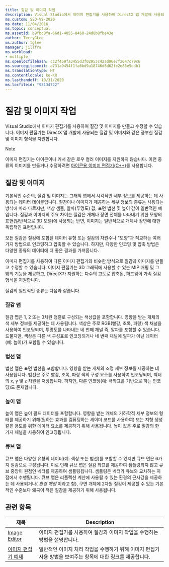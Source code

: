 ```yaml
---
title: 질감 및 이미지 작업
description: Visual Studio에서 이미지 편집기를 사용하여 DirectX 앱 개발에 사용되는 것과 같은 형식으로 질감 및 이미지를 만들고 수정하는 방법을 알아봅니다.
ms.custom: SEO-VS-2020
ms.date: 11/04/2016
ms.topic: conceptual
ms.assetid: b9fbc8fa-66d1-4055-8460-24d8b8fbe43e
author: TerryGLee
ms.author: tglee
manager: jillfra
ms.workload:
- multiple
ms.openlocfilehash: cc2f459fa3455d3f02953c42ad06e7f2647c79c6
ms.sourcegitcommit: a731a9454f1fa6bd9a18746d8d62fe2e85e5ddb1
ms.translationtype: HT
ms.contentlocale: ko-KR
ms.lasthandoff: 10/31/2020
ms.locfileid: "93134722"
---
```

# <a name="work-with-textures-and-images"></a>질감 및 이미지 작업

Visual Studio에서 이미지 편집기를 사용하여 질감 및 이미지를 만들고 수정할 수 있습니다. 이미지 편집기는 DirectX 앱 개발에 사용되는 질감 및 이미지와 같은 풍부한 질감 및 이미지 형식을 지원합니다.

> [!NOTE]
> 이미지 편집기는 아이콘이나 커서 같은 로우 컬러 이미지를 지원하지 않습니다. 이런 종류의 이미지를 만들거나 수정하려면 [아이콘용 이미지 편집기(C++)](/cpp/windows/image-editor-for-icons)를 사용합니다.

## <a name="textures-and-images"></a>질감 및 이미지

기본적인 수준의, 질감 및 이미지는 그래픽 앱에서 시각적인 세부 정보를 제공하는 데 사용되는 데이터 테이블입니다. 질감이나 이미지가 제공하는 세부 정보의 종류는 사용되는 방식에 따라 다르지만, 색상 샘플, 알파(투명도) 값, 표면 법선 및 높이 값이 일반적인 예입니다. 질감과 이미지의 주요 차이는 질감은 개체나 장면 전체를 나타내기 위한 모양의 표현(일반적으로 3D 모델)에 사용되는 반면, 이미지는 일반적으로 개체나 장면에 대한 독립적인 표현입니다.

모든 질감은 질감에 포함된 데이터 유형 또는 질감의 차원수나 "모양"과 직교하는 여러 가지 방법으로 인코딩하고 압축할 수 있습니다. 하지만, 다양한 인코딩 및 압축 방법은 다양한 종류의 데이터에 더 좋은 결과를 가져옵니다.

이미지 편집기를 사용하여 다른 이미지 편집기와 비슷한 방식으로 질감과 이미지를 만들고 수정할 수 있습니다. 이미지 편집기는 3D 그래픽에 사용할 수 있는 MIP 매핑 및 그 밖의 기능을 제공하고, DirectX가 지원하는 다수의 고도로 압축된, 하드웨어 가속 질감 형식을 지원합니다.

질감의 일반적인 종류는 다음과 같습니다.

### <a name="texture-maps"></a>질감 맵

질감 맵은 1, 2 또는 3차원 행렬로 구성되는 색상값을 포함합니다. 영향을 받는 개체의 색 세부 정보를 제공하는 데 사용됩니다. 색상은 주로 RGB(빨강, 초록, 파랑) 색 채널을 사용하여 인코딩되며, 투명도를 나타내는 네 번째 채널 즉, 알파를 포함할 수 있습니다. 드물지만, 색상은 다른 색 구성표로 인코딩되거나 네 번째 채널에 알파가 아닌 데이터(예: 높이)가 포함될 수 있습니다.

### <a name="normal-maps"></a>법선 맵

법선 맵은 표면 법선을 포함합니다. 영향을 받는 개체의 조명 세부 정보를 제공하는 데 사용됩니다. 법선은 주로 빨강, 초록, 파랑 색의 구성 요소를 사용하여 인코딩되며, 벡터의 x, y 및 z 차원을 저장합니다. 하지만, 다른 인코딩(예: 극좌표를 기반으로 하는 인코딩)도 존재합니다.

### <a name="height-maps"></a>높이 맵

높이 맵은 높이 필드 데이터를 포함합니다. 영향을 받는 개체의 기하학적 세부 정보의 형태를 제공하기 위해(원하는 효과를 컴퓨팅하는 셰이더 코드를 사용하여) 또는 지형 생성 같은 용도를 위한 데이터 요소를 제공하기 위해 사용됩니다. 높이 값은 주로 질감의 한 가지 채널을 사용하여 인코딩됩니다.

### <a name="cube-maps"></a>큐브 맵

큐브 맵은 다양한 유형의 데이터(예: 색상 또는 법선)를 포함할 수 있지만 큐브 면은 6가지 질감으로 구성됩니다. 이로 인해 큐브 맵은 질감 좌표를 제공하여 샘플링되지 않고 큐브 중앙이 원점인 벡터를 제공하여 샘플링됩니다. 샘플링은 벡터가 큐브와 교차하는 지점에서 수행됩니다. 큐브 맵은 리플렉션 계산에 사용될 수 있는 환경의 근사값을 제공하는 데 사용되거나( *환경 매핑* 이라고 함), 구면 개체에 2차원 질감이 제공할 수 있는 기본적인 수준보다 왜곡이 적은 질감을 제공하기 위해 사용됩니다.

## <a name="related-topics"></a>관련 항목

|제목|Description|
|-----------|-----------------|
|[Image Editor](../designers/image-editor.md)|이미지 편집기를 사용하여 질감과 이미지 작업을 수행하는 방법을 설명합니다.|
|[이미지 편집기 예제](../designers/how-to-create-a-basic-texture.md)|일반적인 이미지 처리 작업을 수행하기 위해 이미지 편집기 사용 방법을 보여주는 항목에 대한 링크를 제공합니다.|
